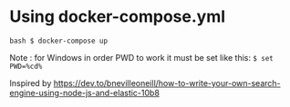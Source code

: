 
# Using docker-compose.yml

```bash $ docker-compose up```

Note : for Windows in order PWD to work it must be set like this: ```$ set PWD=%cd%```

Inspired by https://dev.to/bnevilleoneill/how-to-write-your-own-search-engine-using-node-js-and-elastic-10b8
